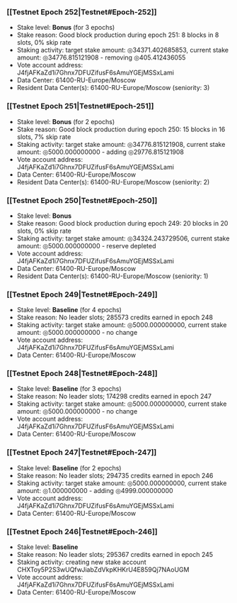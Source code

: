 ### [[Testnet Epoch 252|Testnet#Epoch-252]]
* Stake level: **Bonus** (for 3 epochs)
* Stake reason: Good block production during epoch 251: 8 blocks in 8 slots, 0% skip rate
* Staking activity: target stake amount: ◎34371.402685853, current stake amount: ◎34776.815121908 - removing ◎405.412436055
* Vote account address: J4fjAFKaZd1i7Ghnx7DFUZifusF6sAmuYGEjMSSxLami
* Data Center: 61400-RU-Europe/Moscow
* Resident Data Center(s): 61400-RU-Europe/Moscow (seniority: 3)
### [[Testnet Epoch 251|Testnet#Epoch-251]]
* Stake level: **Bonus** (for 2 epochs)
* Stake reason: Good block production during epoch 250: 15 blocks in 16 slots, 7% skip rate
* Staking activity: target stake amount: ◎34776.815121908, current stake amount: ◎5000.000000000 - adding ◎29776.815121908
* Vote account address: J4fjAFKaZd1i7Ghnx7DFUZifusF6sAmuYGEjMSSxLami
* Data Center: 61400-RU-Europe/Moscow
* Resident Data Center(s): 61400-RU-Europe/Moscow (seniority: 2)
### [[Testnet Epoch 250|Testnet#Epoch-250]]
* Stake level: **Bonus**
* Stake reason: Good block production during epoch 249: 20 blocks in 20 slots, 0% skip rate
* Staking activity: target stake amount: ◎34324.243729506, current stake amount: ◎5000.000000000 - reserve depleted
* Vote account address: J4fjAFKaZd1i7Ghnx7DFUZifusF6sAmuYGEjMSSxLami
* Data Center: 61400-RU-Europe/Moscow
* Resident Data Center(s): 61400-RU-Europe/Moscow (seniority: 1)
### [[Testnet Epoch 249|Testnet#Epoch-249]]
* Stake level: **Baseline** (for 4 epochs)
* Stake reason: No leader slots; 285573 credits earned in epoch 248
* Staking activity: target stake amount: ◎5000.000000000, current stake amount: ◎5000.000000000 - no change
* Vote account address: J4fjAFKaZd1i7Ghnx7DFUZifusF6sAmuYGEjMSSxLami
* Data Center: 61400-RU-Europe/Moscow
### [[Testnet Epoch 248|Testnet#Epoch-248]]
* Stake level: **Baseline** (for 3 epochs)
* Stake reason: No leader slots; 174298 credits earned in epoch 247
* Staking activity: target stake amount: ◎5000.000000000, current stake amount: ◎5000.000000000 - no change
* Vote account address: J4fjAFKaZd1i7Ghnx7DFUZifusF6sAmuYGEjMSSxLami
* Data Center: 61400-RU-Europe/Moscow
### [[Testnet Epoch 247|Testnet#Epoch-247]]
* Stake level: **Baseline** (for 2 epochs)
* Stake reason: No leader slots; 294735 credits earned in epoch 246
* Staking activity: target stake amount: ◎5000.000000000, current stake amount: ◎1.000000000 - adding ◎4999.000000000
* Vote account address: J4fjAFKaZd1i7Ghnx7DFUZifusF6sAmuYGEjMSSxLami
* Data Center: 61400-RU-Europe/Moscow
### [[Testnet Epoch 246|Testnet#Epoch-246]]
* Stake level: **Baseline**
* Stake reason: No leader slots; 295367 credits earned in epoch 245
* Staking activity: creating new stake account CHXToy5P2S3wUQfwJiabZdVkpKHKrU4E859Qj7NAoUGM
* Vote account address: J4fjAFKaZd1i7Ghnx7DFUZifusF6sAmuYGEjMSSxLami
* Data Center: 61400-RU-Europe/Moscow